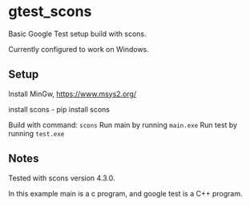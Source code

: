 # gtest_scons
Basic Google Test setup build with scons.

Currently configured to work on Windows.

## Setup

Install MinGw, https://www.msys2.org/

install scons - pip install scons

Build with command: `scons`
Run main by running `main.exe`
Run test by running `test.exe`

## Notes
Tested with scons version 4.3.0.

In this example main is a c program, and google test is a C++ program. 
